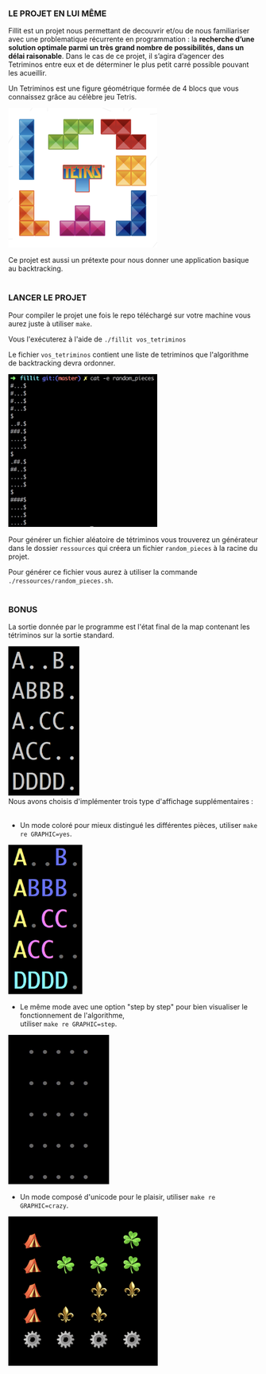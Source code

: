 ### LE PROJET EN LUI MÊME

Fillit est un projet nous permettant de decouvrir et/ou de nous familiariser avec
une problematique récurrente en programmation : la **recherche d’une solution optimale
parmi un très grand nombre de possibilités, dans un délai raisonable**. Dans le cas de ce
projet, il s’agira d’agencer des Tetriminos entre eux et de déterminer le plus petit carré
possible pouvant les acueillir.

Un Tetriminos est une figure géométrique formée de 4 blocs que vous connaissez
grâce au célèbre jeu Tetris.

<img src="fillit/ressources/tetriminos.png" width="300">

Ce projet est aussi un prétexte pour nous donner une application basique au backtracking.
<br><br>
### LANCER LE PROJET

Pour compiler le projet une fois le repo téléchargé sur votre machine vous aurez juste à utiliser `make`.

Vous l'exécuterez à l'aide de `./fillit vos_tetriminos`

Le fichier `vos_tetriminos` contient une liste de tetriminos que l'algorithme de backtracking devra ordonner.

<img src="fillit/ressources/random_pieces.png" width="300">

Pour générer un fichier aléatoire de tétriminos vous trouverez un générateur dans le dossier `ressources` 
qui créera un fichier `random_pieces` à la racine du projet.

Pour générer ce fichier vous aurez à utiliser la commande `./ressources/random_pieces.sh`.
<br><br>
### BONUS

La sortie donnée par le programme est l'état final de la map contenant les tétriminos sur la sortie standard.

<img src="fillit/ressources/classic.png" height="300">
<br>
Nous avons choisis d'implémenter trois type d'affichage supplémentaires :
<br><br>

* Un mode coloré pour mieux distingué les différentes pièces, utiliser `make re GRAPHIC=yes`.

<img src="fillit/ressources/color.png" height="300">
<br>

* Le même mode avec une option "step by step" pour bien visualiser le fonctionnement de l'algorithme,<br>utiliser `make re GRAPHIC=step`.

<img src="fillit/ressources/demo.gif" height="300">
<br>

* Un mode composé d'unicode pour le plaisir, utiliser `make re GRAPHIC=crazy`.

<img src="fillit/ressources/crazy.png" height="300">
